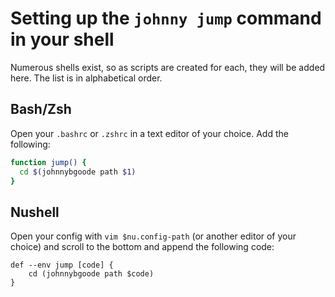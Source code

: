 # Setting up the `johnny jump` command in your shell

Numerous shells exist, so as scripts are created for each, they will be added here. The list is in alphabetical order.

## Bash/Zsh

Open your `.bashrc` or `.zshrc` in a text editor of your choice. Add the following:

```bash
function jump() {
  cd $(johnnybgoode path $1)
}
```

## Nushell

Open your config with `vim $nu.config-path` (or another editor of your choice) and scroll to the bottom and append the following code:

```nu
def --env jump [code] {
    cd (johnnybgoode path $code)
}
```
